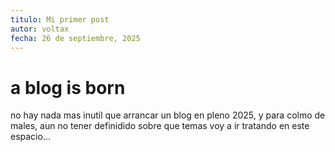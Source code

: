 ```yaml
---
titulo: Mi primer post
autor: voltax
fecha: 26 de septiembre, 2025
---
```


# a blog is born
no hay nada mas inutil que arrancar un blog en pleno 2025, y para colmo de males, aun no tener definidido sobre que temas voy a ir tratando en este espacio... 